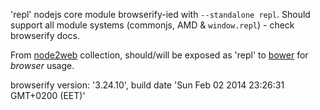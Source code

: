 'repl' nodejs core module browserify-ied with `--standalone repl`. Should support all module systems (commonjs, AMD & `window.repl`) - check browserify docs.

From [node2web](http://github.com/anodynos/node2web) collection,
should/will be exposed as 'repl' to [bower](http://bower.io) for *browser* usage.

browserify version: '3.24.10', build date 'Sun Feb 02 2014 23:26:31 GMT+0200 (EET)'